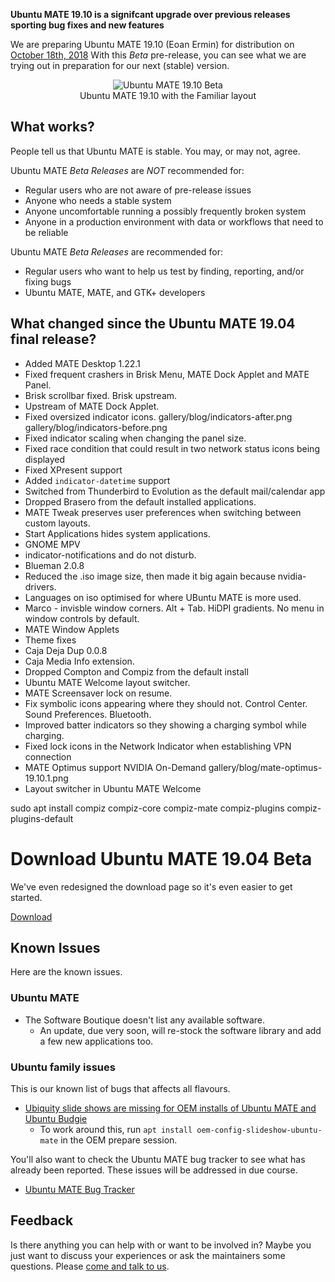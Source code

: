 <!--
.. title: Ubuntu MATE 19.10 Beta 1
.. slug: ubuntu-mate-eoan-beta
.. date: 2019-10-18 00:15:00 UTC
.. tags: Ubuntu,MATE,Eoan,beta,draft
.. link:
.. description: Ubuntu MATE 19.10 (Eoan Ermin) Beta
.. type: text
.. author: Martin Wimpress
-->

**Ubuntu MATE 19.10 is a signifcant upgrade over previous releases sporting bug
fixes and new features**

We are preparing Ubuntu MATE 19.10 (Eoan Ermin) for distribution on
[October 18th, 2018](https://wiki.ubuntu.com/EoanErmin/ReleaseSchedule)
With this *Beta* pre-release, you can see what we are trying out in
preparation for our next (stable) version.

<div align="center">
<img src="/gallery/blog/1910-beta.png" alt="Ubuntu MATE 19.10 Beta" /><br />
Ubuntu MATE 19.10 with the Familiar layout
</div>

## What works?

People tell us that Ubuntu MATE is stable. You may, or may not, agree.

Ubuntu MATE *Beta Releases* are *NOT* recommended for:

  * Regular users who are not aware of pre-release issues
  * Anyone who needs a stable system
  * Anyone uncomfortable running a possibly frequently broken system
  * Anyone in a production environment with data or workflows that need to be reliable

Ubuntu MATE *Beta Releases* are recommended for:

  * Regular users who want to help us test by finding, reporting, and/or fixing bugs
  * Ubuntu MATE, MATE, and GTK+ developers

## What changed since the Ubuntu MATE 19.04 final release?

  * Added MATE Desktop 1.22.1
  * Fixed frequent crashers in Brisk Menu, MATE Dock Applet and MATE Panel.
  * Brisk scrollbar fixed. Brisk upstream.
  * Upstream of MATE Dock Applet.
  * Fixed oversized indicator icons.
    gallery/blog/indicators-after.png
    gallery/blog/indicators-before.png
  * Fixed indicator scaling when changing the panel size.
  * Fixed race condition that could result in two network status icons being displayed
  * Fixed XPresent support
  * Added `indicator-datetime` support
  * Switched from Thunderbird to Evolution as the default mail/calendar app
  * Dropped Brasero from the default installed applications.
  * MATE Tweak preserves user preferences when switching between custom layouts.
  * Start Applications hides system applications.
  * GNOME MPV
  * indicator-notifications and do not disturb.
  * Blueman 2.0.8
  * Reduced the .iso image size, then made it big again because nvidia-drivers.
  * Languages on iso optimised for where UBuntu MATE is more used.
  * Marco - invisble window corners. Alt + Tab. HiDPI gradients. No menu in window controls by default.
  * MATE Window Applets
  * Theme fixes
  * Caja Deja Dup 0.0.8
  * Caja Media Info extension.
  * Dropped Compton and Compiz from the default install
  * Ubuntu MATE Welcome layout switcher.
  * MATE Screensaver lock on resume.
  * Fix symbolic icons appearing where they should not. Control Center. Sound Preferences. Bluetooth.
  * Improved batter indicators so they showing a charging symbol while charging.
  * Fixed lock icons in the Network Indicator when establishing VPN connection
  * MATE Optimus support NVIDIA On-Demand
    gallery/blog/mate-optimus-19.10.1.png
  * Layout switcher in Ubuntu MATE Welcome

sudo apt install compiz compiz-core compiz-mate compiz-plugins compiz-plugins-default

<div class="bs-component">
    <div class="jumbotron">
        <h1>Download Ubuntu MATE 19.04 Beta</h1>
        <p>We've even redesigned the download page so it's even easier to get started.</p>
        <a href="/download/" class="btn btn-primary btn-lg">Download</a>
        </p>
    </div>
</div>

## Known Issues

Here are the known issues.

### Ubuntu MATE

  * The Software Boutique doesn't list any available software.
    * An update, due very soon, will re-stock the software library and add a few new applications too.

### Ubuntu family issues

This is our known list of bugs that affects all flavours.

  * [Ubiquity slide shows are missing for OEM installs of Ubuntu MATE and Ubuntu Budgie](https://pad.lv/1713720)
    * To work around this, run `apt install oem-config-slideshow-ubuntu-mate` in the OEM prepare session.

You'll also want to check the Ubuntu MATE bug tracker to see what has already
been reported. These issues will be addressed in due course.

  * [Ubuntu MATE Bug Tracker](https://bugs.launchpad.net/ubuntu-mate)

## Feedback

Is there anything you can help with or want to be involved in? Maybe you just
want to discuss your experiences or ask the maintainers some questions. Please
[come and talk to us](https://ubuntu-mate.community/).
